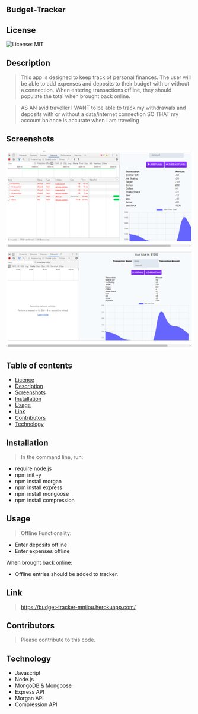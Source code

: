 ## Budget-Tracker

## License

![License: MIT](https://img.shields.io/badge/License-MIT-yellow.svg)

## Description

>  This app is designed to keep track of personal finances. The user will be able to add expenses and deposits to their budget with or without a connection. When entering transactions offline, they should populate the total when brought back online. 

 > AS AN avid traveller
> I WANT to be able to track my withdrawals and deposits with or without a data/internet connection
> SO THAT my account balance is accurate when I am traveling

## Screenshots

<img src= "public\assets\img\screenshot-1.jpg" alt = "Screenshot of Burger App">
<img src= "public\assets\img\screenshot-2.jpg" alt = "Screenshot of Burger App">

## Table of contents

- [Licence](#Licence)
- [Description](#Description)
- [Screenshots](#Screenshots)
- [Installation](#Installation)
- [Usage](#Usage)
- [Link](#link)
- [Contributors](#Contributors)
- [Technology](#Technology)

## Installation

> In the command line, run:
   * require node.js
   * npm init -y
   * npm install morgan
   * npm install express
   * npm install mongoose
   * npm install compression

## Usage

> Offline Functionality:
   * Enter deposits offline
   * Enter expenses offline
  
  When brought back online:
   * Offline entries should be added to tracker.

## Link
> https://budget-tracker-mnilou.herokuapp.com/

## Contributors

> Please contribute to this code.

## Technology

- Javascript
- Node.js
- MongoDB & Mongoose
- Express API
- Morgan API
- Compression API
